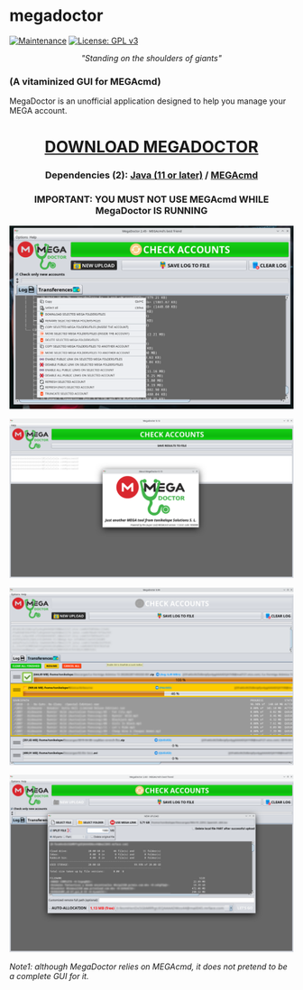 # megadoctor
[![Maintenance](https://img.shields.io/badge/Maintained%3F-yes-green.svg)](https://GitHub.com/Naereen/StrapDown.js/graphs/commit-activity) [![License: GPL v3](https://img.shields.io/badge/License-GPLv3-blue.svg)](https://www.gnu.org/licenses/gpl-3.0)
<p align="center"><i>"Standing on the shoulders of giants"</i></p>

### (A vitaminized GUI for MEGAcmd)
MegaDoctor is an unofficial application designed to help you manage your MEGA account.

<h1 align="center"><a href="https://github.com/tonikelope/megadoctor/releases/latest"><b>DOWNLOAD MEGADOCTOR</b></a></h1>
<h3 align="center">Dependencies (2): <a href="https://adoptium.net/es/temurin/releases/?version=11"><b>Java (11 or later)</b></a> / <a href="https://mega.io/cmd"><b>MEGAcmd</b></a></h3>

<h3 align="center">IMPORTANT: YOU MUST NOT USE MEGAcmd WHILE MegaDoctor IS RUNNING</h2>
<p align="center"><img src="https://github.com/tonikelope/megadoctor/raw/main/snapshots/9900.png"></p>
<p align="center"><img src="https://github.com/tonikelope/megadoctor/raw/main/snapshots/screenshot.png"></p>
<p align="center"><img src="https://github.com/tonikelope/megadoctor/raw/main/snapshots/transfer.png"></p>
<p align="center"><img src="https://github.com/tonikelope/megadoctor/raw/main/snapshots/23.png"></p>

<p><i>Note1: although MegaDoctor relies on MEGAcmd, it does not pretend to be a complete GUI for it.</i></p>
